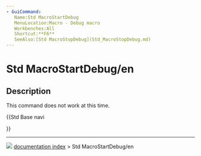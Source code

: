 ```yaml
---
- GuiCommand:
   Name:Std MacroStartDebug
   MenuLocation:Macro - Debug macro
   Workbenches:All
   Shortcut:**F6**
   SeeAlso:[Std MacroStopDebug](Std_MacroStopDebug.md)
---
```


# Std MacroStartDebug/en

## Description

This command does not work at this time.





{{Std Base navi

}}



---
![](images/Button_right.svg) [documentation index](../README.md) > Std MacroStartDebug/en
